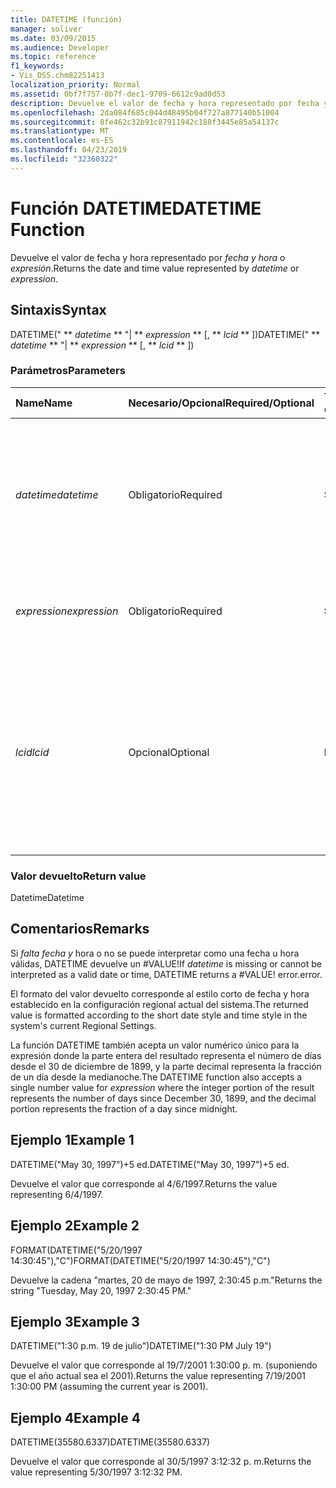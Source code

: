 ```yaml
---
title: DATETIME (función)
manager: soliver
ms.date: 03/09/2015
ms.audience: Developer
ms.topic: reference
f1_keywords:
- Vis_DSS.chm82251413
localization_priority: Normal
ms.assetid: 0bf7f757-0b7f-dec1-9709-6612c9ad0d53
description: Devuelve el valor de fecha y hora representado por fecha y hora o expresión.
ms.openlocfilehash: 2da084f685c044d48495b04f727a877140b51004
ms.sourcegitcommit: 8fe462c32b91c87911942c188f3445e85a54137c
ms.translationtype: MT
ms.contentlocale: es-ES
ms.lasthandoff: 04/23/2019
ms.locfileid: "32360322"
---
```

# <a name="datetime-function"></a><span data-ttu-id="4c91b-103">Función DATETIME</span><span class="sxs-lookup"><span data-stu-id="4c91b-103">DATETIME Function</span></span>

<span data-ttu-id="4c91b-104">Devuelve el valor de fecha y hora representado por  _fecha y hora_ o  _expresión_.</span><span class="sxs-lookup"><span data-stu-id="4c91b-104">Returns the date and time value represented by  _datetime_ or  _expression_.</span></span>
  
## <a name="syntax"></a><span data-ttu-id="4c91b-105">Sintaxis</span><span class="sxs-lookup"><span data-stu-id="4c91b-105">Syntax</span></span>

<span data-ttu-id="4c91b-106">DATETIME(" \*\* *datetime* \*\* "| \*\* *expression* \*\* [, \*\* *lcid* \*\* ])</span><span class="sxs-lookup"><span data-stu-id="4c91b-106">DATETIME(" \*\* *datetime* \*\* "| \*\* *expression* \*\* [, \*\* *lcid* \*\* ])</span></span> 
  
### <a name="parameters"></a><span data-ttu-id="4c91b-107">Parámetros</span><span class="sxs-lookup"><span data-stu-id="4c91b-107">Parameters</span></span>

|<span data-ttu-id="4c91b-108">**Name**</span><span class="sxs-lookup"><span data-stu-id="4c91b-108">**Name**</span></span>|<span data-ttu-id="4c91b-109">**Necesario/Opcional**</span><span class="sxs-lookup"><span data-stu-id="4c91b-109">**Required/Optional**</span></span>|<span data-ttu-id="4c91b-110">**Tipo de datos**</span><span class="sxs-lookup"><span data-stu-id="4c91b-110">**Data Type**</span></span>|<span data-ttu-id="4c91b-111">**Descripción**</span><span class="sxs-lookup"><span data-stu-id="4c91b-111">**Description**</span></span>|
|:-----|:-----|:-----|:-----|
| <span data-ttu-id="4c91b-112">_datetime_</span><span class="sxs-lookup"><span data-stu-id="4c91b-112">_datetime_</span></span> <br/> |<span data-ttu-id="4c91b-113">Obligatorio</span><span class="sxs-lookup"><span data-stu-id="4c91b-113">Required</span></span>  <br/> |<span data-ttu-id="4c91b-114">**String**</span><span class="sxs-lookup"><span data-stu-id="4c91b-114">**String**</span></span> <br/> |<span data-ttu-id="4c91b-115">Cualquier cadena que se pueda reconocer como una fecha y una hora, o una referencia a una celda que contenga una fecha y una hora.</span><span class="sxs-lookup"><span data-stu-id="4c91b-115">Any string commonly recognized as a date and time or a reference to a cell containing a date and time.</span></span>  <br/> |
| <span data-ttu-id="4c91b-116">_expression_</span><span class="sxs-lookup"><span data-stu-id="4c91b-116">_expression_</span></span> <br/> |<span data-ttu-id="4c91b-117">Obligatorio</span><span class="sxs-lookup"><span data-stu-id="4c91b-117">Required</span></span>  <br/> |<span data-ttu-id="4c91b-118">**String**</span><span class="sxs-lookup"><span data-stu-id="4c91b-118">**String**</span></span> <br/> |<span data-ttu-id="4c91b-119">Cualquier expresión que produzca como resultado una fecha y una hora.</span><span class="sxs-lookup"><span data-stu-id="4c91b-119">Any expression that yields a date and time.</span></span>  <br/> |
| <span data-ttu-id="4c91b-120">_lcid_</span><span class="sxs-lookup"><span data-stu-id="4c91b-120">_lcid_</span></span> <br/> |<span data-ttu-id="4c91b-121">Opcional</span><span class="sxs-lookup"><span data-stu-id="4c91b-121">Optional</span></span>  <br/> |<span data-ttu-id="4c91b-122">**Number**</span><span class="sxs-lookup"><span data-stu-id="4c91b-122">**Number**</span></span> <br/> |<span data-ttu-id="4c91b-p101">Especifica el identificador regional que se usa para evaluar información de fecha y hora que no sea local. El identificador regional es un número que se describe en los archivos de encabezado del sistema.</span><span class="sxs-lookup"><span data-stu-id="4c91b-p101">Specifies the locale identifier to be used in evaluating a non-local datetime. The locale identifier is a number described in the system header files.</span></span>  <br/> |
   
### <a name="return-value"></a><span data-ttu-id="4c91b-125">Valor devuelto</span><span class="sxs-lookup"><span data-stu-id="4c91b-125">Return value</span></span>

<span data-ttu-id="4c91b-126">Datetime</span><span class="sxs-lookup"><span data-stu-id="4c91b-126">Datetime</span></span>
  
## <a name="remarks"></a><span data-ttu-id="4c91b-127">Comentarios</span><span class="sxs-lookup"><span data-stu-id="4c91b-127">Remarks</span></span>

<span data-ttu-id="4c91b-128">Si  *falta fecha y*  hora o no se puede interpretar como una fecha u hora válidas, DATETIME devuelve un #VALUE!</span><span class="sxs-lookup"><span data-stu-id="4c91b-128">If  *datetime*  is missing or cannot be interpreted as a valid date or time, DATETIME returns a #VALUE!</span></span> <span data-ttu-id="4c91b-129">error.</span><span class="sxs-lookup"><span data-stu-id="4c91b-129">error.</span></span> 
  
<span data-ttu-id="4c91b-130">El formato del valor devuelto corresponde al estilo corto de fecha y hora establecido en la configuración regional actual del sistema.</span><span class="sxs-lookup"><span data-stu-id="4c91b-130">The returned value is formatted according to the short date style and time style in the system's current Regional Settings.</span></span> 
  
<span data-ttu-id="4c91b-131">La función DATETIME también acepta un  valor numérico único para la expresión donde la parte entera del resultado representa el número de días desde el 30 de diciembre de 1899, y la parte decimal representa la fracción de un día desde la medianoche.</span><span class="sxs-lookup"><span data-stu-id="4c91b-131">The DATETIME function also accepts a single number value for  *expression*  where the integer portion of the result represents the number of days since December 30, 1899, and the decimal portion represents the fraction of a day since midnight.</span></span> 
  
## <a name="example-1"></a><span data-ttu-id="4c91b-132">Ejemplo 1</span><span class="sxs-lookup"><span data-stu-id="4c91b-132">Example 1</span></span>

<span data-ttu-id="4c91b-133">DATETIME("May 30, 1997")+5 ed.</span><span class="sxs-lookup"><span data-stu-id="4c91b-133">DATETIME("May 30, 1997")+5 ed.</span></span>
  
<span data-ttu-id="4c91b-134">Devuelve el valor que corresponde al 4/6/1997.</span><span class="sxs-lookup"><span data-stu-id="4c91b-134">Returns the value representing 6/4/1997.</span></span>
  
## <a name="example-2"></a><span data-ttu-id="4c91b-135">Ejemplo 2</span><span class="sxs-lookup"><span data-stu-id="4c91b-135">Example 2</span></span>

<span data-ttu-id="4c91b-136">FORMAT(DATETIME("5/20/1997 14:30:45"),"C")</span><span class="sxs-lookup"><span data-stu-id="4c91b-136">FORMAT(DATETIME("5/20/1997 14:30:45"),"C")</span></span>
  
<span data-ttu-id="4c91b-137">Devuelve la cadena "martes, 20 de mayo de 1997, 2:30:45 p.m."</span><span class="sxs-lookup"><span data-stu-id="4c91b-137">Returns the string "Tuesday, May 20, 1997 2:30:45 PM."</span></span>
  
## <a name="example-3"></a><span data-ttu-id="4c91b-138">Ejemplo 3</span><span class="sxs-lookup"><span data-stu-id="4c91b-138">Example 3</span></span>

<span data-ttu-id="4c91b-139">DATETIME("1:30 p.m. 19 de julio")</span><span class="sxs-lookup"><span data-stu-id="4c91b-139">DATETIME("1:30 PM July 19")</span></span>
  
<span data-ttu-id="4c91b-140">Devuelve el valor que corresponde al 19/7/2001 1:30:00 p. m. (suponiendo que el año actual sea el 2001).</span><span class="sxs-lookup"><span data-stu-id="4c91b-140">Returns the value representing 7/19/2001 1:30:00 PM (assuming the current year is 2001).</span></span>
  
## <a name="example-4"></a><span data-ttu-id="4c91b-141">Ejemplo 4</span><span class="sxs-lookup"><span data-stu-id="4c91b-141">Example 4</span></span>

<span data-ttu-id="4c91b-142">DATETIME(35580.6337)</span><span class="sxs-lookup"><span data-stu-id="4c91b-142">DATETIME(35580.6337)</span></span>
  
<span data-ttu-id="4c91b-143">Devuelve el valor que corresponde al 30/5/1997 3:12:32 p. m.</span><span class="sxs-lookup"><span data-stu-id="4c91b-143">Returns the value representing 5/30/1997 3:12:32 PM.</span></span>
  

